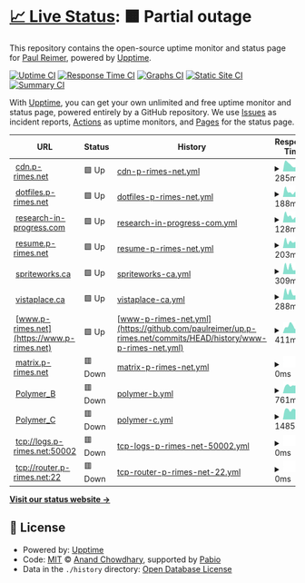 # [📈 Live Status](https://up.p-rimes.net): <!--live status--> **🟧 Partial outage**

This repository contains the open-source uptime monitor and status page for [Paul Reimer](https://www.p-rimes.net), powered by [Upptime](https://github.com/upptime/upptime).

[![Uptime CI](https://github.com/paulreimer/up.p-rimes.net/workflows/Uptime%20CI/badge.svg)](https://github.com/paulreimer/up.p-rimes.net/actions?query=workflow%3A%22Uptime+CI%22)
[![Response Time CI](https://github.com/paulreimer/up.p-rimes.net/workflows/Response%20Time%20CI/badge.svg)](https://github.com/paulreimer/up.p-rimes.net/actions?query=workflow%3A%22Response+Time+CI%22)
[![Graphs CI](https://github.com/paulreimer/up.p-rimes.net/workflows/Graphs%20CI/badge.svg)](https://github.com/paulreimer/up.p-rimes.net/actions?query=workflow%3A%22Graphs+CI%22)
[![Static Site CI](https://github.com/paulreimer/up.p-rimes.net/workflows/Static%20Site%20CI/badge.svg)](https://github.com/paulreimer/up.p-rimes.net/actions?query=workflow%3A%22Static+Site+CI%22)
[![Summary CI](https://github.com/paulreimer/up.p-rimes.net/workflows/Summary%20CI/badge.svg)](https://github.com/paulreimer/up.p-rimes.net/actions?query=workflow%3A%22Summary+CI%22)

With [Upptime](https://upptime.js.org), you can get your own unlimited and free uptime monitor and status page, powered entirely by a GitHub repository. We use [Issues](https://github.com/paulreimer/up.p-rimes.net/issues) as incident reports, [Actions](https://github.com/paulreimer/up.p-rimes.net/actions) as uptime monitors, and [Pages](https://up.p-rimes.net) for the status page.

<!--start: status pages-->
<!-- This summary is generated by Upptime (https://github.com/upptime/upptime) -->
<!-- Do not edit this manually, your changes will be overwritten -->
<!-- prettier-ignore -->
| URL | Status | History | Response Time | Uptime |
| --- | ------ | ------- | ------------- | ------ |
| <img alt="" src="https://icons.duckduckgo.com/ip3/cdn.p-rimes.net.ico" height="13"> [cdn.p-rimes.net](https://cdn.p-rimes.net/blank.gif) | 🟩 Up | [cdn-p-rimes-net.yml](https://github.com/paulreimer/up.p-rimes.net/commits/HEAD/history/cdn-p-rimes-net.yml) | <details><summary><img alt="Response time graph" src="./graphs/cdn-p-rimes-net/response-time-week.png" height="20"> 285ms</summary><br><a href="https://up.p-rimes.net/history/cdn-p-rimes-net"><img alt="Response time 243" src="https://img.shields.io/endpoint?url=https%3A%2F%2Fraw.githubusercontent.com%2Fpaulreimer%2Fup.p-rimes.net%2FHEAD%2Fapi%2Fcdn-p-rimes-net%2Fresponse-time.json"></a><br><a href="https://up.p-rimes.net/history/cdn-p-rimes-net"><img alt="24-hour response time 282" src="https://img.shields.io/endpoint?url=https%3A%2F%2Fraw.githubusercontent.com%2Fpaulreimer%2Fup.p-rimes.net%2FHEAD%2Fapi%2Fcdn-p-rimes-net%2Fresponse-time-day.json"></a><br><a href="https://up.p-rimes.net/history/cdn-p-rimes-net"><img alt="7-day response time 285" src="https://img.shields.io/endpoint?url=https%3A%2F%2Fraw.githubusercontent.com%2Fpaulreimer%2Fup.p-rimes.net%2FHEAD%2Fapi%2Fcdn-p-rimes-net%2Fresponse-time-week.json"></a><br><a href="https://up.p-rimes.net/history/cdn-p-rimes-net"><img alt="30-day response time 248" src="https://img.shields.io/endpoint?url=https%3A%2F%2Fraw.githubusercontent.com%2Fpaulreimer%2Fup.p-rimes.net%2FHEAD%2Fapi%2Fcdn-p-rimes-net%2Fresponse-time-month.json"></a><br><a href="https://up.p-rimes.net/history/cdn-p-rimes-net"><img alt="1-year response time 243" src="https://img.shields.io/endpoint?url=https%3A%2F%2Fraw.githubusercontent.com%2Fpaulreimer%2Fup.p-rimes.net%2FHEAD%2Fapi%2Fcdn-p-rimes-net%2Fresponse-time-year.json"></a></details> | <details><summary><a href="https://up.p-rimes.net/history/cdn-p-rimes-net">100.00%</a></summary><a href="https://up.p-rimes.net/history/cdn-p-rimes-net"><img alt="All-time uptime 100.00%" src="https://img.shields.io/endpoint?url=https%3A%2F%2Fraw.githubusercontent.com%2Fpaulreimer%2Fup.p-rimes.net%2FHEAD%2Fapi%2Fcdn-p-rimes-net%2Fuptime.json"></a><br><a href="https://up.p-rimes.net/history/cdn-p-rimes-net"><img alt="24-hour uptime 100.00%" src="https://img.shields.io/endpoint?url=https%3A%2F%2Fraw.githubusercontent.com%2Fpaulreimer%2Fup.p-rimes.net%2FHEAD%2Fapi%2Fcdn-p-rimes-net%2Fuptime-day.json"></a><br><a href="https://up.p-rimes.net/history/cdn-p-rimes-net"><img alt="7-day uptime 100.00%" src="https://img.shields.io/endpoint?url=https%3A%2F%2Fraw.githubusercontent.com%2Fpaulreimer%2Fup.p-rimes.net%2FHEAD%2Fapi%2Fcdn-p-rimes-net%2Fuptime-week.json"></a><br><a href="https://up.p-rimes.net/history/cdn-p-rimes-net"><img alt="30-day uptime 100.00%" src="https://img.shields.io/endpoint?url=https%3A%2F%2Fraw.githubusercontent.com%2Fpaulreimer%2Fup.p-rimes.net%2FHEAD%2Fapi%2Fcdn-p-rimes-net%2Fuptime-month.json"></a><br><a href="https://up.p-rimes.net/history/cdn-p-rimes-net"><img alt="1-year uptime 100.00%" src="https://img.shields.io/endpoint?url=https%3A%2F%2Fraw.githubusercontent.com%2Fpaulreimer%2Fup.p-rimes.net%2FHEAD%2Fapi%2Fcdn-p-rimes-net%2Fuptime-year.json"></a></details>
| <img alt="" src="https://icons.duckduckgo.com/ip3/dotfiles.p-rimes.net.ico" height="13"> [dotfiles.p-rimes.net](https://dotfiles.p-rimes.net/) | 🟩 Up | [dotfiles-p-rimes-net.yml](https://github.com/paulreimer/up.p-rimes.net/commits/HEAD/history/dotfiles-p-rimes-net.yml) | <details><summary><img alt="Response time graph" src="./graphs/dotfiles-p-rimes-net/response-time-week.png" height="20"> 188ms</summary><br><a href="https://up.p-rimes.net/history/dotfiles-p-rimes-net"><img alt="Response time 205" src="https://img.shields.io/endpoint?url=https%3A%2F%2Fraw.githubusercontent.com%2Fpaulreimer%2Fup.p-rimes.net%2FHEAD%2Fapi%2Fdotfiles-p-rimes-net%2Fresponse-time.json"></a><br><a href="https://up.p-rimes.net/history/dotfiles-p-rimes-net"><img alt="24-hour response time 137" src="https://img.shields.io/endpoint?url=https%3A%2F%2Fraw.githubusercontent.com%2Fpaulreimer%2Fup.p-rimes.net%2FHEAD%2Fapi%2Fdotfiles-p-rimes-net%2Fresponse-time-day.json"></a><br><a href="https://up.p-rimes.net/history/dotfiles-p-rimes-net"><img alt="7-day response time 188" src="https://img.shields.io/endpoint?url=https%3A%2F%2Fraw.githubusercontent.com%2Fpaulreimer%2Fup.p-rimes.net%2FHEAD%2Fapi%2Fdotfiles-p-rimes-net%2Fresponse-time-week.json"></a><br><a href="https://up.p-rimes.net/history/dotfiles-p-rimes-net"><img alt="30-day response time 219" src="https://img.shields.io/endpoint?url=https%3A%2F%2Fraw.githubusercontent.com%2Fpaulreimer%2Fup.p-rimes.net%2FHEAD%2Fapi%2Fdotfiles-p-rimes-net%2Fresponse-time-month.json"></a><br><a href="https://up.p-rimes.net/history/dotfiles-p-rimes-net"><img alt="1-year response time 205" src="https://img.shields.io/endpoint?url=https%3A%2F%2Fraw.githubusercontent.com%2Fpaulreimer%2Fup.p-rimes.net%2FHEAD%2Fapi%2Fdotfiles-p-rimes-net%2Fresponse-time-year.json"></a></details> | <details><summary><a href="https://up.p-rimes.net/history/dotfiles-p-rimes-net">100.00%</a></summary><a href="https://up.p-rimes.net/history/dotfiles-p-rimes-net"><img alt="All-time uptime 100.00%" src="https://img.shields.io/endpoint?url=https%3A%2F%2Fraw.githubusercontent.com%2Fpaulreimer%2Fup.p-rimes.net%2FHEAD%2Fapi%2Fdotfiles-p-rimes-net%2Fuptime.json"></a><br><a href="https://up.p-rimes.net/history/dotfiles-p-rimes-net"><img alt="24-hour uptime 100.00%" src="https://img.shields.io/endpoint?url=https%3A%2F%2Fraw.githubusercontent.com%2Fpaulreimer%2Fup.p-rimes.net%2FHEAD%2Fapi%2Fdotfiles-p-rimes-net%2Fuptime-day.json"></a><br><a href="https://up.p-rimes.net/history/dotfiles-p-rimes-net"><img alt="7-day uptime 100.00%" src="https://img.shields.io/endpoint?url=https%3A%2F%2Fraw.githubusercontent.com%2Fpaulreimer%2Fup.p-rimes.net%2FHEAD%2Fapi%2Fdotfiles-p-rimes-net%2Fuptime-week.json"></a><br><a href="https://up.p-rimes.net/history/dotfiles-p-rimes-net"><img alt="30-day uptime 100.00%" src="https://img.shields.io/endpoint?url=https%3A%2F%2Fraw.githubusercontent.com%2Fpaulreimer%2Fup.p-rimes.net%2FHEAD%2Fapi%2Fdotfiles-p-rimes-net%2Fuptime-month.json"></a><br><a href="https://up.p-rimes.net/history/dotfiles-p-rimes-net"><img alt="1-year uptime 100.00%" src="https://img.shields.io/endpoint?url=https%3A%2F%2Fraw.githubusercontent.com%2Fpaulreimer%2Fup.p-rimes.net%2FHEAD%2Fapi%2Fdotfiles-p-rimes-net%2Fuptime-year.json"></a></details>
| <img alt="" src="https://icons.duckduckgo.com/ip3/research-in-progress.com.ico" height="13"> [research-in-progress.com](https://research-in-progress.com/) | 🟩 Up | [research-in-progress-com.yml](https://github.com/paulreimer/up.p-rimes.net/commits/HEAD/history/research-in-progress-com.yml) | <details><summary><img alt="Response time graph" src="./graphs/research-in-progress-com/response-time-week.png" height="20"> 128ms</summary><br><a href="https://up.p-rimes.net/history/research-in-progress-com"><img alt="Response time 159" src="https://img.shields.io/endpoint?url=https%3A%2F%2Fraw.githubusercontent.com%2Fpaulreimer%2Fup.p-rimes.net%2FHEAD%2Fapi%2Fresearch-in-progress-com%2Fresponse-time.json"></a><br><a href="https://up.p-rimes.net/history/research-in-progress-com"><img alt="24-hour response time 118" src="https://img.shields.io/endpoint?url=https%3A%2F%2Fraw.githubusercontent.com%2Fpaulreimer%2Fup.p-rimes.net%2FHEAD%2Fapi%2Fresearch-in-progress-com%2Fresponse-time-day.json"></a><br><a href="https://up.p-rimes.net/history/research-in-progress-com"><img alt="7-day response time 128" src="https://img.shields.io/endpoint?url=https%3A%2F%2Fraw.githubusercontent.com%2Fpaulreimer%2Fup.p-rimes.net%2FHEAD%2Fapi%2Fresearch-in-progress-com%2Fresponse-time-week.json"></a><br><a href="https://up.p-rimes.net/history/research-in-progress-com"><img alt="30-day response time 161" src="https://img.shields.io/endpoint?url=https%3A%2F%2Fraw.githubusercontent.com%2Fpaulreimer%2Fup.p-rimes.net%2FHEAD%2Fapi%2Fresearch-in-progress-com%2Fresponse-time-month.json"></a><br><a href="https://up.p-rimes.net/history/research-in-progress-com"><img alt="1-year response time 159" src="https://img.shields.io/endpoint?url=https%3A%2F%2Fraw.githubusercontent.com%2Fpaulreimer%2Fup.p-rimes.net%2FHEAD%2Fapi%2Fresearch-in-progress-com%2Fresponse-time-year.json"></a></details> | <details><summary><a href="https://up.p-rimes.net/history/research-in-progress-com">100.00%</a></summary><a href="https://up.p-rimes.net/history/research-in-progress-com"><img alt="All-time uptime 100.00%" src="https://img.shields.io/endpoint?url=https%3A%2F%2Fraw.githubusercontent.com%2Fpaulreimer%2Fup.p-rimes.net%2FHEAD%2Fapi%2Fresearch-in-progress-com%2Fuptime.json"></a><br><a href="https://up.p-rimes.net/history/research-in-progress-com"><img alt="24-hour uptime 100.00%" src="https://img.shields.io/endpoint?url=https%3A%2F%2Fraw.githubusercontent.com%2Fpaulreimer%2Fup.p-rimes.net%2FHEAD%2Fapi%2Fresearch-in-progress-com%2Fuptime-day.json"></a><br><a href="https://up.p-rimes.net/history/research-in-progress-com"><img alt="7-day uptime 100.00%" src="https://img.shields.io/endpoint?url=https%3A%2F%2Fraw.githubusercontent.com%2Fpaulreimer%2Fup.p-rimes.net%2FHEAD%2Fapi%2Fresearch-in-progress-com%2Fuptime-week.json"></a><br><a href="https://up.p-rimes.net/history/research-in-progress-com"><img alt="30-day uptime 100.00%" src="https://img.shields.io/endpoint?url=https%3A%2F%2Fraw.githubusercontent.com%2Fpaulreimer%2Fup.p-rimes.net%2FHEAD%2Fapi%2Fresearch-in-progress-com%2Fuptime-month.json"></a><br><a href="https://up.p-rimes.net/history/research-in-progress-com"><img alt="1-year uptime 100.00%" src="https://img.shields.io/endpoint?url=https%3A%2F%2Fraw.githubusercontent.com%2Fpaulreimer%2Fup.p-rimes.net%2FHEAD%2Fapi%2Fresearch-in-progress-com%2Fuptime-year.json"></a></details>
| <img alt="" src="https://icons.duckduckgo.com/ip3/resume.p-rimes.net.ico" height="13"> [resume.p-rimes.net](https://resume.p-rimes.net/) | 🟩 Up | [resume-p-rimes-net.yml](https://github.com/paulreimer/up.p-rimes.net/commits/HEAD/history/resume-p-rimes-net.yml) | <details><summary><img alt="Response time graph" src="./graphs/resume-p-rimes-net/response-time-week.png" height="20"> 203ms</summary><br><a href="https://up.p-rimes.net/history/resume-p-rimes-net"><img alt="Response time 216" src="https://img.shields.io/endpoint?url=https%3A%2F%2Fraw.githubusercontent.com%2Fpaulreimer%2Fup.p-rimes.net%2FHEAD%2Fapi%2Fresume-p-rimes-net%2Fresponse-time.json"></a><br><a href="https://up.p-rimes.net/history/resume-p-rimes-net"><img alt="24-hour response time 318" src="https://img.shields.io/endpoint?url=https%3A%2F%2Fraw.githubusercontent.com%2Fpaulreimer%2Fup.p-rimes.net%2FHEAD%2Fapi%2Fresume-p-rimes-net%2Fresponse-time-day.json"></a><br><a href="https://up.p-rimes.net/history/resume-p-rimes-net"><img alt="7-day response time 203" src="https://img.shields.io/endpoint?url=https%3A%2F%2Fraw.githubusercontent.com%2Fpaulreimer%2Fup.p-rimes.net%2FHEAD%2Fapi%2Fresume-p-rimes-net%2Fresponse-time-week.json"></a><br><a href="https://up.p-rimes.net/history/resume-p-rimes-net"><img alt="30-day response time 232" src="https://img.shields.io/endpoint?url=https%3A%2F%2Fraw.githubusercontent.com%2Fpaulreimer%2Fup.p-rimes.net%2FHEAD%2Fapi%2Fresume-p-rimes-net%2Fresponse-time-month.json"></a><br><a href="https://up.p-rimes.net/history/resume-p-rimes-net"><img alt="1-year response time 216" src="https://img.shields.io/endpoint?url=https%3A%2F%2Fraw.githubusercontent.com%2Fpaulreimer%2Fup.p-rimes.net%2FHEAD%2Fapi%2Fresume-p-rimes-net%2Fresponse-time-year.json"></a></details> | <details><summary><a href="https://up.p-rimes.net/history/resume-p-rimes-net">100.00%</a></summary><a href="https://up.p-rimes.net/history/resume-p-rimes-net"><img alt="All-time uptime 99.99%" src="https://img.shields.io/endpoint?url=https%3A%2F%2Fraw.githubusercontent.com%2Fpaulreimer%2Fup.p-rimes.net%2FHEAD%2Fapi%2Fresume-p-rimes-net%2Fuptime.json"></a><br><a href="https://up.p-rimes.net/history/resume-p-rimes-net"><img alt="24-hour uptime 100.00%" src="https://img.shields.io/endpoint?url=https%3A%2F%2Fraw.githubusercontent.com%2Fpaulreimer%2Fup.p-rimes.net%2FHEAD%2Fapi%2Fresume-p-rimes-net%2Fuptime-day.json"></a><br><a href="https://up.p-rimes.net/history/resume-p-rimes-net"><img alt="7-day uptime 100.00%" src="https://img.shields.io/endpoint?url=https%3A%2F%2Fraw.githubusercontent.com%2Fpaulreimer%2Fup.p-rimes.net%2FHEAD%2Fapi%2Fresume-p-rimes-net%2Fuptime-week.json"></a><br><a href="https://up.p-rimes.net/history/resume-p-rimes-net"><img alt="30-day uptime 100.00%" src="https://img.shields.io/endpoint?url=https%3A%2F%2Fraw.githubusercontent.com%2Fpaulreimer%2Fup.p-rimes.net%2FHEAD%2Fapi%2Fresume-p-rimes-net%2Fuptime-month.json"></a><br><a href="https://up.p-rimes.net/history/resume-p-rimes-net"><img alt="1-year uptime 100.00%" src="https://img.shields.io/endpoint?url=https%3A%2F%2Fraw.githubusercontent.com%2Fpaulreimer%2Fup.p-rimes.net%2FHEAD%2Fapi%2Fresume-p-rimes-net%2Fuptime-year.json"></a></details>
| <img alt="" src="https://icons.duckduckgo.com/ip3/spriteworks.ca.ico" height="13"> [spriteworks.ca](https://spriteworks.ca/) | 🟩 Up | [spriteworks-ca.yml](https://github.com/paulreimer/up.p-rimes.net/commits/HEAD/history/spriteworks-ca.yml) | <details><summary><img alt="Response time graph" src="./graphs/spriteworks-ca/response-time-week.png" height="20"> 309ms</summary><br><a href="https://up.p-rimes.net/history/spriteworks-ca"><img alt="Response time 385" src="https://img.shields.io/endpoint?url=https%3A%2F%2Fraw.githubusercontent.com%2Fpaulreimer%2Fup.p-rimes.net%2FHEAD%2Fapi%2Fspriteworks-ca%2Fresponse-time.json"></a><br><a href="https://up.p-rimes.net/history/spriteworks-ca"><img alt="24-hour response time 299" src="https://img.shields.io/endpoint?url=https%3A%2F%2Fraw.githubusercontent.com%2Fpaulreimer%2Fup.p-rimes.net%2FHEAD%2Fapi%2Fspriteworks-ca%2Fresponse-time-day.json"></a><br><a href="https://up.p-rimes.net/history/spriteworks-ca"><img alt="7-day response time 309" src="https://img.shields.io/endpoint?url=https%3A%2F%2Fraw.githubusercontent.com%2Fpaulreimer%2Fup.p-rimes.net%2FHEAD%2Fapi%2Fspriteworks-ca%2Fresponse-time-week.json"></a><br><a href="https://up.p-rimes.net/history/spriteworks-ca"><img alt="30-day response time 373" src="https://img.shields.io/endpoint?url=https%3A%2F%2Fraw.githubusercontent.com%2Fpaulreimer%2Fup.p-rimes.net%2FHEAD%2Fapi%2Fspriteworks-ca%2Fresponse-time-month.json"></a><br><a href="https://up.p-rimes.net/history/spriteworks-ca"><img alt="1-year response time 385" src="https://img.shields.io/endpoint?url=https%3A%2F%2Fraw.githubusercontent.com%2Fpaulreimer%2Fup.p-rimes.net%2FHEAD%2Fapi%2Fspriteworks-ca%2Fresponse-time-year.json"></a></details> | <details><summary><a href="https://up.p-rimes.net/history/spriteworks-ca">100.00%</a></summary><a href="https://up.p-rimes.net/history/spriteworks-ca"><img alt="All-time uptime 99.96%" src="https://img.shields.io/endpoint?url=https%3A%2F%2Fraw.githubusercontent.com%2Fpaulreimer%2Fup.p-rimes.net%2FHEAD%2Fapi%2Fspriteworks-ca%2Fuptime.json"></a><br><a href="https://up.p-rimes.net/history/spriteworks-ca"><img alt="24-hour uptime 100.00%" src="https://img.shields.io/endpoint?url=https%3A%2F%2Fraw.githubusercontent.com%2Fpaulreimer%2Fup.p-rimes.net%2FHEAD%2Fapi%2Fspriteworks-ca%2Fuptime-day.json"></a><br><a href="https://up.p-rimes.net/history/spriteworks-ca"><img alt="7-day uptime 100.00%" src="https://img.shields.io/endpoint?url=https%3A%2F%2Fraw.githubusercontent.com%2Fpaulreimer%2Fup.p-rimes.net%2FHEAD%2Fapi%2Fspriteworks-ca%2Fuptime-week.json"></a><br><a href="https://up.p-rimes.net/history/spriteworks-ca"><img alt="30-day uptime 100.00%" src="https://img.shields.io/endpoint?url=https%3A%2F%2Fraw.githubusercontent.com%2Fpaulreimer%2Fup.p-rimes.net%2FHEAD%2Fapi%2Fspriteworks-ca%2Fuptime-month.json"></a><br><a href="https://up.p-rimes.net/history/spriteworks-ca"><img alt="1-year uptime 100.00%" src="https://img.shields.io/endpoint?url=https%3A%2F%2Fraw.githubusercontent.com%2Fpaulreimer%2Fup.p-rimes.net%2FHEAD%2Fapi%2Fspriteworks-ca%2Fuptime-year.json"></a></details>
| <img alt="" src="https://icons.duckduckgo.com/ip3/vistaplace.ca.ico" height="13"> [vistaplace.ca](https://vistaplace.ca/strata) | 🟩 Up | [vistaplace-ca.yml](https://github.com/paulreimer/up.p-rimes.net/commits/HEAD/history/vistaplace-ca.yml) | <details><summary><img alt="Response time graph" src="./graphs/vistaplace-ca/response-time-week.png" height="20"> 288ms</summary><br><a href="https://up.p-rimes.net/history/vistaplace-ca"><img alt="Response time 317" src="https://img.shields.io/endpoint?url=https%3A%2F%2Fraw.githubusercontent.com%2Fpaulreimer%2Fup.p-rimes.net%2FHEAD%2Fapi%2Fvistaplace-ca%2Fresponse-time.json"></a><br><a href="https://up.p-rimes.net/history/vistaplace-ca"><img alt="24-hour response time 221" src="https://img.shields.io/endpoint?url=https%3A%2F%2Fraw.githubusercontent.com%2Fpaulreimer%2Fup.p-rimes.net%2FHEAD%2Fapi%2Fvistaplace-ca%2Fresponse-time-day.json"></a><br><a href="https://up.p-rimes.net/history/vistaplace-ca"><img alt="7-day response time 288" src="https://img.shields.io/endpoint?url=https%3A%2F%2Fraw.githubusercontent.com%2Fpaulreimer%2Fup.p-rimes.net%2FHEAD%2Fapi%2Fvistaplace-ca%2Fresponse-time-week.json"></a><br><a href="https://up.p-rimes.net/history/vistaplace-ca"><img alt="30-day response time 327" src="https://img.shields.io/endpoint?url=https%3A%2F%2Fraw.githubusercontent.com%2Fpaulreimer%2Fup.p-rimes.net%2FHEAD%2Fapi%2Fvistaplace-ca%2Fresponse-time-month.json"></a><br><a href="https://up.p-rimes.net/history/vistaplace-ca"><img alt="1-year response time 317" src="https://img.shields.io/endpoint?url=https%3A%2F%2Fraw.githubusercontent.com%2Fpaulreimer%2Fup.p-rimes.net%2FHEAD%2Fapi%2Fvistaplace-ca%2Fresponse-time-year.json"></a></details> | <details><summary><a href="https://up.p-rimes.net/history/vistaplace-ca">100.00%</a></summary><a href="https://up.p-rimes.net/history/vistaplace-ca"><img alt="All-time uptime 99.95%" src="https://img.shields.io/endpoint?url=https%3A%2F%2Fraw.githubusercontent.com%2Fpaulreimer%2Fup.p-rimes.net%2FHEAD%2Fapi%2Fvistaplace-ca%2Fuptime.json"></a><br><a href="https://up.p-rimes.net/history/vistaplace-ca"><img alt="24-hour uptime 100.00%" src="https://img.shields.io/endpoint?url=https%3A%2F%2Fraw.githubusercontent.com%2Fpaulreimer%2Fup.p-rimes.net%2FHEAD%2Fapi%2Fvistaplace-ca%2Fuptime-day.json"></a><br><a href="https://up.p-rimes.net/history/vistaplace-ca"><img alt="7-day uptime 100.00%" src="https://img.shields.io/endpoint?url=https%3A%2F%2Fraw.githubusercontent.com%2Fpaulreimer%2Fup.p-rimes.net%2FHEAD%2Fapi%2Fvistaplace-ca%2Fuptime-week.json"></a><br><a href="https://up.p-rimes.net/history/vistaplace-ca"><img alt="30-day uptime 100.00%" src="https://img.shields.io/endpoint?url=https%3A%2F%2Fraw.githubusercontent.com%2Fpaulreimer%2Fup.p-rimes.net%2FHEAD%2Fapi%2Fvistaplace-ca%2Fuptime-month.json"></a><br><a href="https://up.p-rimes.net/history/vistaplace-ca"><img alt="1-year uptime 99.99%" src="https://img.shields.io/endpoint?url=https%3A%2F%2Fraw.githubusercontent.com%2Fpaulreimer%2Fup.p-rimes.net%2FHEAD%2Fapi%2Fvistaplace-ca%2Fuptime-year.json"></a></details>
| <img alt="" src="https://icons.duckduckgo.com/ip3/www.p-rimes.net.ico" height="13"> [www.p-rimes.net](https://www.p-rimes.net) | 🟩 Up | [www-p-rimes-net.yml](https://github.com/paulreimer/up.p-rimes.net/commits/HEAD/history/www-p-rimes-net.yml) | <details><summary><img alt="Response time graph" src="./graphs/www-p-rimes-net/response-time-week.png" height="20"> 411ms</summary><br><a href="https://up.p-rimes.net/history/www-p-rimes-net"><img alt="Response time 386" src="https://img.shields.io/endpoint?url=https%3A%2F%2Fraw.githubusercontent.com%2Fpaulreimer%2Fup.p-rimes.net%2FHEAD%2Fapi%2Fwww-p-rimes-net%2Fresponse-time.json"></a><br><a href="https://up.p-rimes.net/history/www-p-rimes-net"><img alt="24-hour response time 260" src="https://img.shields.io/endpoint?url=https%3A%2F%2Fraw.githubusercontent.com%2Fpaulreimer%2Fup.p-rimes.net%2FHEAD%2Fapi%2Fwww-p-rimes-net%2Fresponse-time-day.json"></a><br><a href="https://up.p-rimes.net/history/www-p-rimes-net"><img alt="7-day response time 411" src="https://img.shields.io/endpoint?url=https%3A%2F%2Fraw.githubusercontent.com%2Fpaulreimer%2Fup.p-rimes.net%2FHEAD%2Fapi%2Fwww-p-rimes-net%2Fresponse-time-week.json"></a><br><a href="https://up.p-rimes.net/history/www-p-rimes-net"><img alt="30-day response time 397" src="https://img.shields.io/endpoint?url=https%3A%2F%2Fraw.githubusercontent.com%2Fpaulreimer%2Fup.p-rimes.net%2FHEAD%2Fapi%2Fwww-p-rimes-net%2Fresponse-time-month.json"></a><br><a href="https://up.p-rimes.net/history/www-p-rimes-net"><img alt="1-year response time 386" src="https://img.shields.io/endpoint?url=https%3A%2F%2Fraw.githubusercontent.com%2Fpaulreimer%2Fup.p-rimes.net%2FHEAD%2Fapi%2Fwww-p-rimes-net%2Fresponse-time-year.json"></a></details> | <details><summary><a href="https://up.p-rimes.net/history/www-p-rimes-net">100.00%</a></summary><a href="https://up.p-rimes.net/history/www-p-rimes-net"><img alt="All-time uptime 99.98%" src="https://img.shields.io/endpoint?url=https%3A%2F%2Fraw.githubusercontent.com%2Fpaulreimer%2Fup.p-rimes.net%2FHEAD%2Fapi%2Fwww-p-rimes-net%2Fuptime.json"></a><br><a href="https://up.p-rimes.net/history/www-p-rimes-net"><img alt="24-hour uptime 100.00%" src="https://img.shields.io/endpoint?url=https%3A%2F%2Fraw.githubusercontent.com%2Fpaulreimer%2Fup.p-rimes.net%2FHEAD%2Fapi%2Fwww-p-rimes-net%2Fuptime-day.json"></a><br><a href="https://up.p-rimes.net/history/www-p-rimes-net"><img alt="7-day uptime 100.00%" src="https://img.shields.io/endpoint?url=https%3A%2F%2Fraw.githubusercontent.com%2Fpaulreimer%2Fup.p-rimes.net%2FHEAD%2Fapi%2Fwww-p-rimes-net%2Fuptime-week.json"></a><br><a href="https://up.p-rimes.net/history/www-p-rimes-net"><img alt="30-day uptime 100.00%" src="https://img.shields.io/endpoint?url=https%3A%2F%2Fraw.githubusercontent.com%2Fpaulreimer%2Fup.p-rimes.net%2FHEAD%2Fapi%2Fwww-p-rimes-net%2Fuptime-month.json"></a><br><a href="https://up.p-rimes.net/history/www-p-rimes-net"><img alt="1-year uptime 99.99%" src="https://img.shields.io/endpoint?url=https%3A%2F%2Fraw.githubusercontent.com%2Fpaulreimer%2Fup.p-rimes.net%2FHEAD%2Fapi%2Fwww-p-rimes-net%2Fuptime-year.json"></a></details>
| <img alt="" src="https://icons.duckduckgo.com/ip3/matrix.p-rimes.net.ico" height="13"> [matrix.p-rimes.net](https://matrix.p-rimes.net/_dendrite/monitor/health) | 🟥 Down | [matrix-p-rimes-net.yml](https://github.com/paulreimer/up.p-rimes.net/commits/HEAD/history/matrix-p-rimes-net.yml) | <details><summary><img alt="Response time graph" src="./graphs/matrix-p-rimes-net/response-time-week.png" height="20"> 0ms</summary><br><a href="https://up.p-rimes.net/history/matrix-p-rimes-net"><img alt="Response time 0" src="https://img.shields.io/endpoint?url=https%3A%2F%2Fraw.githubusercontent.com%2Fpaulreimer%2Fup.p-rimes.net%2FHEAD%2Fapi%2Fmatrix-p-rimes-net%2Fresponse-time.json"></a><br><a href="https://up.p-rimes.net/history/matrix-p-rimes-net"><img alt="24-hour response time 0" src="https://img.shields.io/endpoint?url=https%3A%2F%2Fraw.githubusercontent.com%2Fpaulreimer%2Fup.p-rimes.net%2FHEAD%2Fapi%2Fmatrix-p-rimes-net%2Fresponse-time-day.json"></a><br><a href="https://up.p-rimes.net/history/matrix-p-rimes-net"><img alt="7-day response time 0" src="https://img.shields.io/endpoint?url=https%3A%2F%2Fraw.githubusercontent.com%2Fpaulreimer%2Fup.p-rimes.net%2FHEAD%2Fapi%2Fmatrix-p-rimes-net%2Fresponse-time-week.json"></a><br><a href="https://up.p-rimes.net/history/matrix-p-rimes-net"><img alt="30-day response time 0" src="https://img.shields.io/endpoint?url=https%3A%2F%2Fraw.githubusercontent.com%2Fpaulreimer%2Fup.p-rimes.net%2FHEAD%2Fapi%2Fmatrix-p-rimes-net%2Fresponse-time-month.json"></a><br><a href="https://up.p-rimes.net/history/matrix-p-rimes-net"><img alt="1-year response time 0" src="https://img.shields.io/endpoint?url=https%3A%2F%2Fraw.githubusercontent.com%2Fpaulreimer%2Fup.p-rimes.net%2FHEAD%2Fapi%2Fmatrix-p-rimes-net%2Fresponse-time-year.json"></a></details> | <details><summary><a href="https://up.p-rimes.net/history/matrix-p-rimes-net">0.00%</a></summary><a href="https://up.p-rimes.net/history/matrix-p-rimes-net"><img alt="All-time uptime 0.00%" src="https://img.shields.io/endpoint?url=https%3A%2F%2Fraw.githubusercontent.com%2Fpaulreimer%2Fup.p-rimes.net%2FHEAD%2Fapi%2Fmatrix-p-rimes-net%2Fuptime.json"></a><br><a href="https://up.p-rimes.net/history/matrix-p-rimes-net"><img alt="24-hour uptime 0.00%" src="https://img.shields.io/endpoint?url=https%3A%2F%2Fraw.githubusercontent.com%2Fpaulreimer%2Fup.p-rimes.net%2FHEAD%2Fapi%2Fmatrix-p-rimes-net%2Fuptime-day.json"></a><br><a href="https://up.p-rimes.net/history/matrix-p-rimes-net"><img alt="7-day uptime 0.00%" src="https://img.shields.io/endpoint?url=https%3A%2F%2Fraw.githubusercontent.com%2Fpaulreimer%2Fup.p-rimes.net%2FHEAD%2Fapi%2Fmatrix-p-rimes-net%2Fuptime-week.json"></a><br><a href="https://up.p-rimes.net/history/matrix-p-rimes-net"><img alt="30-day uptime 0.00%" src="https://img.shields.io/endpoint?url=https%3A%2F%2Fraw.githubusercontent.com%2Fpaulreimer%2Fup.p-rimes.net%2FHEAD%2Fapi%2Fmatrix-p-rimes-net%2Fuptime-month.json"></a><br><a href="https://up.p-rimes.net/history/matrix-p-rimes-net"><img alt="1-year uptime 0.00%" src="https://img.shields.io/endpoint?url=https%3A%2F%2Fraw.githubusercontent.com%2Fpaulreimer%2Fup.p-rimes.net%2FHEAD%2Fapi%2Fmatrix-p-rimes-net%2Fuptime-year.json"></a></details>
| <img alt="" src="https://icons.duckduckgo.com/ip3/yll91woz04.execute-api.us-west-2.amazonaws.com.ico" height="13"> [Polymer_B](https://yll91woz04.execute-api.us-west-2.amazonaws.com/polymer_b/5) | 🟥 Down | [polymer-b.yml](https://github.com/paulreimer/up.p-rimes.net/commits/HEAD/history/polymer-b.yml) | <details><summary><img alt="Response time graph" src="./graphs/polymer-b/response-time-week.png" height="20"> 761ms</summary><br><a href="https://up.p-rimes.net/history/polymer-b"><img alt="Response time 817" src="https://img.shields.io/endpoint?url=https%3A%2F%2Fraw.githubusercontent.com%2Fpaulreimer%2Fup.p-rimes.net%2FHEAD%2Fapi%2Fpolymer-b%2Fresponse-time.json"></a><br><a href="https://up.p-rimes.net/history/polymer-b"><img alt="24-hour response time 877" src="https://img.shields.io/endpoint?url=https%3A%2F%2Fraw.githubusercontent.com%2Fpaulreimer%2Fup.p-rimes.net%2FHEAD%2Fapi%2Fpolymer-b%2Fresponse-time-day.json"></a><br><a href="https://up.p-rimes.net/history/polymer-b"><img alt="7-day response time 761" src="https://img.shields.io/endpoint?url=https%3A%2F%2Fraw.githubusercontent.com%2Fpaulreimer%2Fup.p-rimes.net%2FHEAD%2Fapi%2Fpolymer-b%2Fresponse-time-week.json"></a><br><a href="https://up.p-rimes.net/history/polymer-b"><img alt="30-day response time 787" src="https://img.shields.io/endpoint?url=https%3A%2F%2Fraw.githubusercontent.com%2Fpaulreimer%2Fup.p-rimes.net%2FHEAD%2Fapi%2Fpolymer-b%2Fresponse-time-month.json"></a><br><a href="https://up.p-rimes.net/history/polymer-b"><img alt="1-year response time 817" src="https://img.shields.io/endpoint?url=https%3A%2F%2Fraw.githubusercontent.com%2Fpaulreimer%2Fup.p-rimes.net%2FHEAD%2Fapi%2Fpolymer-b%2Fresponse-time-year.json"></a></details> | <details><summary><a href="https://up.p-rimes.net/history/polymer-b">0.00%</a></summary><a href="https://up.p-rimes.net/history/polymer-b"><img alt="All-time uptime 0.00%" src="https://img.shields.io/endpoint?url=https%3A%2F%2Fraw.githubusercontent.com%2Fpaulreimer%2Fup.p-rimes.net%2FHEAD%2Fapi%2Fpolymer-b%2Fuptime.json"></a><br><a href="https://up.p-rimes.net/history/polymer-b"><img alt="24-hour uptime 0.00%" src="https://img.shields.io/endpoint?url=https%3A%2F%2Fraw.githubusercontent.com%2Fpaulreimer%2Fup.p-rimes.net%2FHEAD%2Fapi%2Fpolymer-b%2Fuptime-day.json"></a><br><a href="https://up.p-rimes.net/history/polymer-b"><img alt="7-day uptime 0.00%" src="https://img.shields.io/endpoint?url=https%3A%2F%2Fraw.githubusercontent.com%2Fpaulreimer%2Fup.p-rimes.net%2FHEAD%2Fapi%2Fpolymer-b%2Fuptime-week.json"></a><br><a href="https://up.p-rimes.net/history/polymer-b"><img alt="30-day uptime 0.00%" src="https://img.shields.io/endpoint?url=https%3A%2F%2Fraw.githubusercontent.com%2Fpaulreimer%2Fup.p-rimes.net%2FHEAD%2Fapi%2Fpolymer-b%2Fuptime-month.json"></a><br><a href="https://up.p-rimes.net/history/polymer-b"><img alt="1-year uptime 0.00%" src="https://img.shields.io/endpoint?url=https%3A%2F%2Fraw.githubusercontent.com%2Fpaulreimer%2Fup.p-rimes.net%2FHEAD%2Fapi%2Fpolymer-b%2Fuptime-year.json"></a></details>
| <img alt="" src="https://icons.duckduckgo.com/ip3/yll91woz04.execute-api.us-west-2.amazonaws.com.ico" height="13"> [Polymer_C](https://yll91woz04.execute-api.us-west-2.amazonaws.com/polymer_c/5) | 🟥 Down | [polymer-c.yml](https://github.com/paulreimer/up.p-rimes.net/commits/HEAD/history/polymer-c.yml) | <details><summary><img alt="Response time graph" src="./graphs/polymer-c/response-time-week.png" height="20"> 1485ms</summary><br><a href="https://up.p-rimes.net/history/polymer-c"><img alt="Response time 1908" src="https://img.shields.io/endpoint?url=https%3A%2F%2Fraw.githubusercontent.com%2Fpaulreimer%2Fup.p-rimes.net%2FHEAD%2Fapi%2Fpolymer-c%2Fresponse-time.json"></a><br><a href="https://up.p-rimes.net/history/polymer-c"><img alt="24-hour response time 721" src="https://img.shields.io/endpoint?url=https%3A%2F%2Fraw.githubusercontent.com%2Fpaulreimer%2Fup.p-rimes.net%2FHEAD%2Fapi%2Fpolymer-c%2Fresponse-time-day.json"></a><br><a href="https://up.p-rimes.net/history/polymer-c"><img alt="7-day response time 1485" src="https://img.shields.io/endpoint?url=https%3A%2F%2Fraw.githubusercontent.com%2Fpaulreimer%2Fup.p-rimes.net%2FHEAD%2Fapi%2Fpolymer-c%2Fresponse-time-week.json"></a><br><a href="https://up.p-rimes.net/history/polymer-c"><img alt="30-day response time 1871" src="https://img.shields.io/endpoint?url=https%3A%2F%2Fraw.githubusercontent.com%2Fpaulreimer%2Fup.p-rimes.net%2FHEAD%2Fapi%2Fpolymer-c%2Fresponse-time-month.json"></a><br><a href="https://up.p-rimes.net/history/polymer-c"><img alt="1-year response time 1908" src="https://img.shields.io/endpoint?url=https%3A%2F%2Fraw.githubusercontent.com%2Fpaulreimer%2Fup.p-rimes.net%2FHEAD%2Fapi%2Fpolymer-c%2Fresponse-time-year.json"></a></details> | <details><summary><a href="https://up.p-rimes.net/history/polymer-c">70.72%</a></summary><a href="https://up.p-rimes.net/history/polymer-c"><img alt="All-time uptime 34.08%" src="https://img.shields.io/endpoint?url=https%3A%2F%2Fraw.githubusercontent.com%2Fpaulreimer%2Fup.p-rimes.net%2FHEAD%2Fapi%2Fpolymer-c%2Fuptime.json"></a><br><a href="https://up.p-rimes.net/history/polymer-c"><img alt="24-hour uptime 0.00%" src="https://img.shields.io/endpoint?url=https%3A%2F%2Fraw.githubusercontent.com%2Fpaulreimer%2Fup.p-rimes.net%2FHEAD%2Fapi%2Fpolymer-c%2Fuptime-day.json"></a><br><a href="https://up.p-rimes.net/history/polymer-c"><img alt="7-day uptime 70.72%" src="https://img.shields.io/endpoint?url=https%3A%2F%2Fraw.githubusercontent.com%2Fpaulreimer%2Fup.p-rimes.net%2FHEAD%2Fapi%2Fpolymer-c%2Fuptime-week.json"></a><br><a href="https://up.p-rimes.net/history/polymer-c"><img alt="30-day uptime 70.41%" src="https://img.shields.io/endpoint?url=https%3A%2F%2Fraw.githubusercontent.com%2Fpaulreimer%2Fup.p-rimes.net%2FHEAD%2Fapi%2Fpolymer-c%2Fuptime-month.json"></a><br><a href="https://up.p-rimes.net/history/polymer-c"><img alt="1-year uptime 79.76%" src="https://img.shields.io/endpoint?url=https%3A%2F%2Fraw.githubusercontent.com%2Fpaulreimer%2Fup.p-rimes.net%2FHEAD%2Fapi%2Fpolymer-c%2Fuptime-year.json"></a></details>
| <img alt="" src="https://icons.duckduckgo.com/ip3/null.ico" height="13"> [tcp://logs.p-rimes.net:50002](logs.p-rimes.net) | 🟥 Down | [tcp-logs-p-rimes-net-50002.yml](https://github.com/paulreimer/up.p-rimes.net/commits/HEAD/history/tcp-logs-p-rimes-net-50002.yml) | <details><summary><img alt="Response time graph" src="./graphs/tcp-logs-p-rimes-net-50002/response-time-week.png" height="20"> 0ms</summary><br><a href="https://up.p-rimes.net/history/tcp-logs-p-rimes-net-50002"><img alt="Response time 0" src="https://img.shields.io/endpoint?url=https%3A%2F%2Fraw.githubusercontent.com%2Fpaulreimer%2Fup.p-rimes.net%2FHEAD%2Fapi%2Ftcp-logs-p-rimes-net-50002%2Fresponse-time.json"></a><br><a href="https://up.p-rimes.net/history/tcp-logs-p-rimes-net-50002"><img alt="24-hour response time 0" src="https://img.shields.io/endpoint?url=https%3A%2F%2Fraw.githubusercontent.com%2Fpaulreimer%2Fup.p-rimes.net%2FHEAD%2Fapi%2Ftcp-logs-p-rimes-net-50002%2Fresponse-time-day.json"></a><br><a href="https://up.p-rimes.net/history/tcp-logs-p-rimes-net-50002"><img alt="7-day response time 0" src="https://img.shields.io/endpoint?url=https%3A%2F%2Fraw.githubusercontent.com%2Fpaulreimer%2Fup.p-rimes.net%2FHEAD%2Fapi%2Ftcp-logs-p-rimes-net-50002%2Fresponse-time-week.json"></a><br><a href="https://up.p-rimes.net/history/tcp-logs-p-rimes-net-50002"><img alt="30-day response time 0" src="https://img.shields.io/endpoint?url=https%3A%2F%2Fraw.githubusercontent.com%2Fpaulreimer%2Fup.p-rimes.net%2FHEAD%2Fapi%2Ftcp-logs-p-rimes-net-50002%2Fresponse-time-month.json"></a><br><a href="https://up.p-rimes.net/history/tcp-logs-p-rimes-net-50002"><img alt="1-year response time 0" src="https://img.shields.io/endpoint?url=https%3A%2F%2Fraw.githubusercontent.com%2Fpaulreimer%2Fup.p-rimes.net%2FHEAD%2Fapi%2Ftcp-logs-p-rimes-net-50002%2Fresponse-time-year.json"></a></details> | <details><summary><a href="https://up.p-rimes.net/history/tcp-logs-p-rimes-net-50002">0.00%</a></summary><a href="https://up.p-rimes.net/history/tcp-logs-p-rimes-net-50002"><img alt="All-time uptime 0.00%" src="https://img.shields.io/endpoint?url=https%3A%2F%2Fraw.githubusercontent.com%2Fpaulreimer%2Fup.p-rimes.net%2FHEAD%2Fapi%2Ftcp-logs-p-rimes-net-50002%2Fuptime.json"></a><br><a href="https://up.p-rimes.net/history/tcp-logs-p-rimes-net-50002"><img alt="24-hour uptime 0.00%" src="https://img.shields.io/endpoint?url=https%3A%2F%2Fraw.githubusercontent.com%2Fpaulreimer%2Fup.p-rimes.net%2FHEAD%2Fapi%2Ftcp-logs-p-rimes-net-50002%2Fuptime-day.json"></a><br><a href="https://up.p-rimes.net/history/tcp-logs-p-rimes-net-50002"><img alt="7-day uptime 0.00%" src="https://img.shields.io/endpoint?url=https%3A%2F%2Fraw.githubusercontent.com%2Fpaulreimer%2Fup.p-rimes.net%2FHEAD%2Fapi%2Ftcp-logs-p-rimes-net-50002%2Fuptime-week.json"></a><br><a href="https://up.p-rimes.net/history/tcp-logs-p-rimes-net-50002"><img alt="30-day uptime 0.00%" src="https://img.shields.io/endpoint?url=https%3A%2F%2Fraw.githubusercontent.com%2Fpaulreimer%2Fup.p-rimes.net%2FHEAD%2Fapi%2Ftcp-logs-p-rimes-net-50002%2Fuptime-month.json"></a><br><a href="https://up.p-rimes.net/history/tcp-logs-p-rimes-net-50002"><img alt="1-year uptime 0.00%" src="https://img.shields.io/endpoint?url=https%3A%2F%2Fraw.githubusercontent.com%2Fpaulreimer%2Fup.p-rimes.net%2FHEAD%2Fapi%2Ftcp-logs-p-rimes-net-50002%2Fuptime-year.json"></a></details>
| <img alt="" src="https://icons.duckduckgo.com/ip3/null.ico" height="13"> [tcp://router.p-rimes.net:22](router.p-rimes.net) | 🟥 Down | [tcp-router-p-rimes-net-22.yml](https://github.com/paulreimer/up.p-rimes.net/commits/HEAD/history/tcp-router-p-rimes-net-22.yml) | <details><summary><img alt="Response time graph" src="./graphs/tcp-router-p-rimes-net-22/response-time-week.png" height="20"> 0ms</summary><br><a href="https://up.p-rimes.net/history/tcp-router-p-rimes-net-22"><img alt="Response time 0" src="https://img.shields.io/endpoint?url=https%3A%2F%2Fraw.githubusercontent.com%2Fpaulreimer%2Fup.p-rimes.net%2FHEAD%2Fapi%2Ftcp-router-p-rimes-net-22%2Fresponse-time.json"></a><br><a href="https://up.p-rimes.net/history/tcp-router-p-rimes-net-22"><img alt="24-hour response time 0" src="https://img.shields.io/endpoint?url=https%3A%2F%2Fraw.githubusercontent.com%2Fpaulreimer%2Fup.p-rimes.net%2FHEAD%2Fapi%2Ftcp-router-p-rimes-net-22%2Fresponse-time-day.json"></a><br><a href="https://up.p-rimes.net/history/tcp-router-p-rimes-net-22"><img alt="7-day response time 0" src="https://img.shields.io/endpoint?url=https%3A%2F%2Fraw.githubusercontent.com%2Fpaulreimer%2Fup.p-rimes.net%2FHEAD%2Fapi%2Ftcp-router-p-rimes-net-22%2Fresponse-time-week.json"></a><br><a href="https://up.p-rimes.net/history/tcp-router-p-rimes-net-22"><img alt="30-day response time 0" src="https://img.shields.io/endpoint?url=https%3A%2F%2Fraw.githubusercontent.com%2Fpaulreimer%2Fup.p-rimes.net%2FHEAD%2Fapi%2Ftcp-router-p-rimes-net-22%2Fresponse-time-month.json"></a><br><a href="https://up.p-rimes.net/history/tcp-router-p-rimes-net-22"><img alt="1-year response time 0" src="https://img.shields.io/endpoint?url=https%3A%2F%2Fraw.githubusercontent.com%2Fpaulreimer%2Fup.p-rimes.net%2FHEAD%2Fapi%2Ftcp-router-p-rimes-net-22%2Fresponse-time-year.json"></a></details> | <details><summary><a href="https://up.p-rimes.net/history/tcp-router-p-rimes-net-22">0.00%</a></summary><a href="https://up.p-rimes.net/history/tcp-router-p-rimes-net-22"><img alt="All-time uptime 0.00%" src="https://img.shields.io/endpoint?url=https%3A%2F%2Fraw.githubusercontent.com%2Fpaulreimer%2Fup.p-rimes.net%2FHEAD%2Fapi%2Ftcp-router-p-rimes-net-22%2Fuptime.json"></a><br><a href="https://up.p-rimes.net/history/tcp-router-p-rimes-net-22"><img alt="24-hour uptime 0.00%" src="https://img.shields.io/endpoint?url=https%3A%2F%2Fraw.githubusercontent.com%2Fpaulreimer%2Fup.p-rimes.net%2FHEAD%2Fapi%2Ftcp-router-p-rimes-net-22%2Fuptime-day.json"></a><br><a href="https://up.p-rimes.net/history/tcp-router-p-rimes-net-22"><img alt="7-day uptime 0.00%" src="https://img.shields.io/endpoint?url=https%3A%2F%2Fraw.githubusercontent.com%2Fpaulreimer%2Fup.p-rimes.net%2FHEAD%2Fapi%2Ftcp-router-p-rimes-net-22%2Fuptime-week.json"></a><br><a href="https://up.p-rimes.net/history/tcp-router-p-rimes-net-22"><img alt="30-day uptime 0.00%" src="https://img.shields.io/endpoint?url=https%3A%2F%2Fraw.githubusercontent.com%2Fpaulreimer%2Fup.p-rimes.net%2FHEAD%2Fapi%2Ftcp-router-p-rimes-net-22%2Fuptime-month.json"></a><br><a href="https://up.p-rimes.net/history/tcp-router-p-rimes-net-22"><img alt="1-year uptime 0.00%" src="https://img.shields.io/endpoint?url=https%3A%2F%2Fraw.githubusercontent.com%2Fpaulreimer%2Fup.p-rimes.net%2FHEAD%2Fapi%2Ftcp-router-p-rimes-net-22%2Fuptime-year.json"></a></details>

<!--end: status pages-->

[**Visit our status website →**](https://up.p-rimes.net)

## 📄 License

- Powered by: [Upptime](https://github.com/upptime/upptime)
- Code: [MIT](./LICENSE) © [Anand Chowdhary](https://anandchowdhary.com), supported by [Pabio](https://pabio.com)
- Data in the `./history` directory: [Open Database License](https://opendatacommons.org/licenses/odbl/1-0/)
